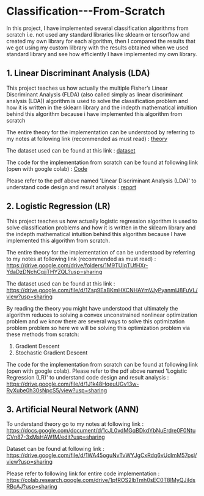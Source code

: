 # Classification---From-Scratch
In this project, I have implemented several classification algorithms from scratch i.e. not used any standard libraries like sklearn or tensorflow and created my own library for each algorithm, then I compared the results that we got using my custom lilbrary with the results obtained when we used standard library and see how efficiently I have implemented my own library.

  ## 1. Linear Discriminant Analysis (LDA)
 
  This project teaches us how actually the multiple Fisher’s Linear Discriminant Analysis (FLDA) (also called simply as linear discriminant analysis (LDA)) algorithm is used to solve the classification problem and how 
  it is written in the sklearn library and the indepth mathematical intuition behind this algorithm because i have implemented this algorithm from scratch

  The entire theory for the implementation can be understood by referring to my notes at following link (recommended as must read) : [theory](https://drive.google.com/drive/folders/1iXqW0q5vK3k1nb-agum3JACXigii7xCB?usp=sharing)

  The dataset used can be found at this link : [dataset](https://github.com/khetansarvesh/Tabular-Cross-Sectional-Modelling/blob/main/dataset/dataset_FLD.csv)

  The code for the implementation from scratch can be found at following link (open with google colab) : [Code](https://github.com/khetansarvesh/Tabular-Cross-Sectional-Modelling/blob/main/modelling/classification/Multiple-FLDA/code.ipynb)
  
  Please refer to the pdf above named 'Linear Discriminant Analysis (LDA)' to understand code design and result analysis : [report](https://github.com/khetansarvesh/Tabular-Cross-Sectional-Modelling/blob/main/modelling/classification/Multiple-FLDA/report.pdf)
  
  
  ## 2. Logistic Regression (LR)
  This project teaches us how actually logistic regression algorithm is used to solve classification problems and how it is written in the sklearn library and the indepth mathematical intuition behind this algorithm 
  because I have implemented this algorithm from scratch.

  The entire theory for the implementation of can be understood by referring to my notes at following link (recommended as must read) :
  https://drive.google.com/drive/folders/1M9TUIqTUfHXr-YdaDzDNchCqjjTHYZQL?usp=sharing
  
  The dataset used can be found at this link :
  https://drive.google.com/file/d/1Zsq9EaBKmHXCNHAYmVJyPyanmlJ8FuVL/view?usp=sharing

  By reading the theory you might have understood that ultimately the algorithm reduces to solving a convex unconstrained nonlinear optimization problem and we know there are several ways to solve this optimization 
  problem problem so here we will be solving this optimization problem via these methods from scratch:
  1. Gradient Descent
  2. Stochastic Gradient Descent
   
  The code for the implementation from scratch can be found at following link (open with google colab). Please refer to the pdf above named 'Logistic Regression (LR)' to understand code design and result analysis : 
  https://drive.google.com/file/d/1J1k48HqeuUGv13w-RyXube0h30sNpcS5/view?usp=sharing
  
  ## 3. Artificial Neural Network (ANN)
  
  To understand theory go to my notes at following link : https://docs.google.com/document/d/1cJL0vdMGqBDkdYbNuErdre0F0NtuCVn87-3xMsHAWfM/edit?usp=sharing
 
  Dataset can be found at following link : https://drive.google.com/file/d/1WA45oguNvTvWYJgCxRdq6vUdlmM57psl/view?usp=sharing
  
  Please refer to following link for entire code implementation : https://colab.research.google.com/drive/1pfROS2lbTmh0sEC0T8IMyQJiIdsRBcAJ?usp=sharing
